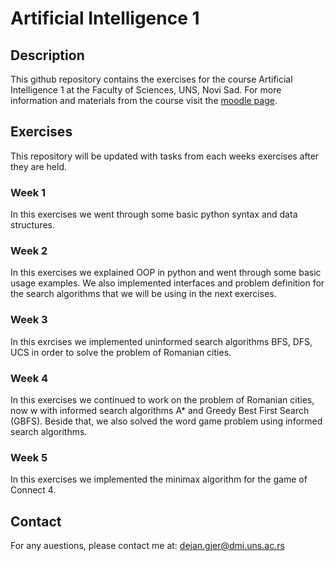 # Artificial Intelligence 1

## Description

This github repository contains the exercises for the course Artificial Intelligence 1 at the Faculty of Sciences, UNS, Novi Sad.
For more information and materials from the course visit the 
[moodle page](https://moodle.pmf.uns.ac.rs/course/view.php?id=1631).

## Exercises

This repository will be updated with tasks from each weeks exercises after they are held.

### Week 1

In this exercises we went through some basic python syntax and data structures.

### Week 2

In this exercises we explained OOP in python and went through some basic usage examples. We also implemented interfaces and problem definition for the search
algorithms that we will be using in the next exercises.

### Week 3

In this exrcises we implemented uninformed search algorithms BFS, DFS, UCS in order to solve the problem of Romanian cities.

### Week 4
In this exercises we continued to work on the problem of Romanian cities, now w
with informed search algorithms A* and Greedy Best First Search (GBFS).
Beside that, we also solved the word game problem using informed search algorithms.

### Week 5
In this exercises we implemented the minimax algorithm for the game of Connect 4.

## Contact

For any auestions, please contact me at: [dejan.gjer@dmi.uns.ac.rs](mailto:dejan.gjer@dmi.uns.ac.rs)